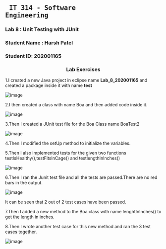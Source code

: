 ## <pre>             IT 314 - Software Engineering </pre> 
### Lab 8 : Unit Testing with JUnit
### Student Name : Harsh Patel
### Student ID: 202001165

<h3 align="center" >
  <b>Lab Exercises</b>
</h3>

1.I created a new Java project in eclipse  name <b>Lab_8_202001165</b> and created a package inside it with name <b>test</b>

![image](https://user-images.githubusercontent.com/77285337/233322874-e1199a90-8215-4d89-b74e-5ef88ef91143.png)


2.I then created a class with name Boa and then added  code inside it.

![image](https://user-images.githubusercontent.com/77285337/233322769-d60a95bd-7a5f-49f6-8926-f18afd9f8a68.png)

3.Then I created a JUnit test file for the Boa Class name BoaTest2

![image](https://user-images.githubusercontent.com/77285337/233322688-8a141530-b2c5-4168-bd63-b65ccdaba216.png)


4.Then I modified the setUp method to initialize the variables.

5.Then I also implemented tests for the given two functions testIsHealthy(),testFitsInCage() and testlengthInInches()

![image](https://user-images.githubusercontent.com/77285337/233322616-c97c6b03-9794-4e90-a475-c263dc5fa056.png)

6.Then I ran the Junit test file and all the tests are passed.There are no red bars in the output.

![image](https://user-images.githubusercontent.com/77285337/233322362-42f92397-f547-41d8-bdef-2ac5f43c390f.png)

It can be seen that 2 out of 2 test cases have been passed.

7.Then I added a new method to the Boa class with name lenghtInInches() to get the length in inches.


8.Then I wrote another test case for this new method and ran the 3 test cases together.

![image](https://user-images.githubusercontent.com/77285337/233322363-8cd46836-4709-4a4c-ad22-615bb8c99db1.png)

